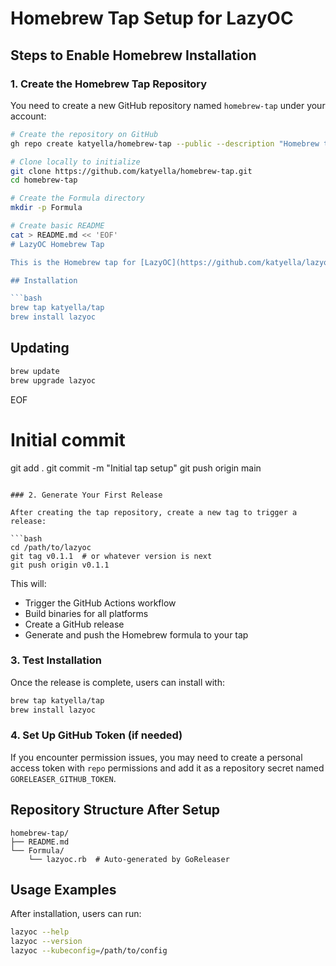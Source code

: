 # Homebrew Tap Setup for LazyOC

## Steps to Enable Homebrew Installation

### 1. Create the Homebrew Tap Repository

You need to create a new GitHub repository named `homebrew-tap` under your account:

```bash
# Create the repository on GitHub
gh repo create katyella/homebrew-tap --public --description "Homebrew tap for LazyOC"

# Clone locally to initialize
git clone https://github.com/katyella/homebrew-tap.git
cd homebrew-tap

# Create the Formula directory
mkdir -p Formula

# Create basic README
cat > README.md << 'EOF'
# LazyOC Homebrew Tap

This is the Homebrew tap for [LazyOC](https://github.com/katyella/lazyoc), a lazy terminal UI for OpenShift/Kubernetes clusters.

## Installation

```bash
brew tap katyella/tap
brew install lazyoc
```

## Updating

```bash
brew update
brew upgrade lazyoc
```
EOF

# Initial commit
git add .
git commit -m "Initial tap setup"
git push origin main
```

### 2. Generate Your First Release

After creating the tap repository, create a new tag to trigger a release:

```bash
cd /path/to/lazyoc
git tag v0.1.1  # or whatever version is next
git push origin v0.1.1
```

This will:
- Trigger the GitHub Actions workflow
- Build binaries for all platforms
- Create a GitHub release
- Generate and push the Homebrew formula to your tap

### 3. Test Installation

Once the release is complete, users can install with:

```bash
brew tap katyella/tap
brew install lazyoc
```

### 4. Set Up GitHub Token (if needed)

If you encounter permission issues, you may need to create a personal access token with `repo` permissions and add it as a repository secret named `GORELEASER_GITHUB_TOKEN`.

## Repository Structure After Setup

```
homebrew-tap/
├── README.md
└── Formula/
    └── lazyoc.rb  # Auto-generated by GoReleaser
```

## Usage Examples

After installation, users can run:

```bash
lazyoc --help
lazyoc --version
lazyoc --kubeconfig=/path/to/config
```